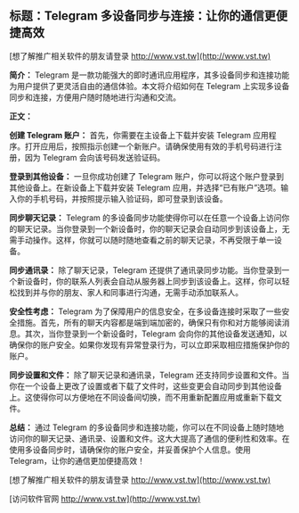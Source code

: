 ## **标题：Telegram 多设备同步与连接：让你的通信更便捷高效**

[想了解推广相关软件的朋友请登录 http://www.vst.tw](http://www.vst.tw)

**简介：**
Telegram 是一款功能强大的即时通讯应用程序，其多设备同步和连接功能为用户提供了更灵活自由的通信体验。本文将介绍如何在 Telegram 上实现多设备同步和连接，方便用户随时随地进行沟通和交流。

**正文：**

**创建 Telegram 账户：**
首先，你需要在主设备上下载并安装 Telegram 应用程序。打开应用后，按照指示创建一个新账户。请确保使用有效的手机号码进行注册，因为 Telegram 会向该号码发送验证码。

**登录到其他设备：**
一旦你成功创建了 Telegram 账户，你可以将这个账户登录到其他设备上。在新设备上下载并安装 Telegram 应用，并选择“已有账户”选项。输入你的手机号码，并按照提示输入验证码，即可登录到该设备。

**同步聊天记录：**
Telegram 的多设备同步功能使得你可以在任意一个设备上访问你的聊天记录。当你登录到一个新设备时，你的聊天记录会自动同步到该设备上，无需手动操作。这样，你就可以随时随地查看之前的聊天记录，不再受限于单一设备。

**同步通讯录：**
除了聊天记录，Telegram 还提供了通讯录同步功能。当你登录到一个新设备时，你的联系人列表会自动从服务器上同步到该设备上。这样，你可以轻松找到并与你的朋友、家人和同事进行沟通，无需手动添加联系人。

**安全性考虑：**
Telegram 为了保障用户的信息安全，在多设备连接时采取了一些安全措施。首先，所有的聊天内容都是端到端加密的，确保只有你和对方能够阅读消息。其次，当你登录到一个新设备时，Telegram 会向你的其他设备发送通知，以确保你的账户安全。如果你发现有异常登录行为，可以立即采取相应措施保护你的账户。

**同步设置和文件：**
除了聊天记录和通讯录，Telegram 还支持同步设置和文件。当你在一个设备上更改了设置或者下载了文件时，这些变更会自动同步到其他设备上。这使得你可以方便地在不同设备间切换，而不用重新配置应用或重新下载文件。

**总结：**
通过 Telegram 的多设备同步和连接功能，你可以在不同设备上随时随地访问你的聊天记录、通讯录、设置和文件。这大大提高了通信的便利性和效率。在使用多设备同步时，请确保你的账户安全，并妥善保护个人信息。使用 Telegram，让你的通信更加便捷高效！

[想了解推广相关软件的朋友请登录 http://www.vst.tw](http://www.vst.tw)


[访问软件官网 http://www.vst.tw](http://www.vst.tw)
